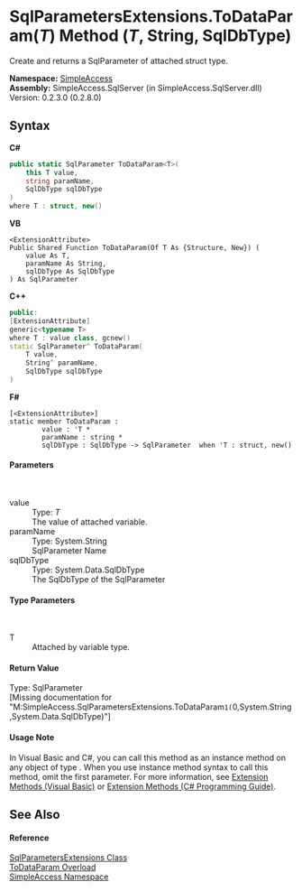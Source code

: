 # SqlParametersExtensions.ToDataParam(*T*) Method (*T*, String, SqlDbType)
 

Create and returns a SqlParameter of attached struct type.

**Namespace:**&nbsp;<a href="N_SimpleAccess">SimpleAccess</a><br />**Assembly:**&nbsp;SimpleAccess.SqlServer (in SimpleAccess.SqlServer.dll) Version: 0.2.3.0 (0.2.8.0)

## Syntax

**C#**<br />
``` C#
public static SqlParameter ToDataParam<T>(
	this T value,
	string paramName,
	SqlDbType sqlDbType
)
where T : struct, new()

```

**VB**<br />
``` VB
<ExtensionAttribute>
Public Shared Function ToDataParam(Of T As {Structure, New}) ( 
	value As T,
	paramName As String,
	sqlDbType As SqlDbType
) As SqlParameter
```

**C++**<br />
``` C++
public:
[ExtensionAttribute]
generic<typename T>
where T : value class, gcnew()
static SqlParameter^ ToDataParam(
	T value, 
	String^ paramName, 
	SqlDbType sqlDbType
)
```

**F#**<br />
``` F#
[<ExtensionAttribute>]
static member ToDataParam : 
        value : 'T * 
        paramName : string * 
        sqlDbType : SqlDbType -> SqlParameter  when 'T : struct, new()

```


#### Parameters
&nbsp;<dl><dt>value</dt><dd>Type: *T*<br />The value of attached variable.</dd><dt>paramName</dt><dd>Type: System.String<br />SqlParameter Name</dd><dt>sqlDbType</dt><dd>Type: System.Data.SqlDbType<br />The SqlDbType of the SqlParameter</dd></dl>

#### Type Parameters
&nbsp;<dl><dt>T</dt><dd>Attached by variable type.</dd></dl>

#### Return Value
Type: SqlParameter<br />\[Missing <returns> documentation for "M:SimpleAccess.SqlParametersExtensions.ToDataParam``1(``0,System.String,System.Data.SqlDbType)"\]

#### Usage Note
In Visual Basic and C#, you can call this method as an instance method on any object of type . When you use instance method syntax to call this method, omit the first parameter. For more information, see <a href="http://msdn.microsoft.com/en-us/library/bb384936.aspx">Extension Methods (Visual Basic)</a> or <a href="http://msdn.microsoft.com/en-us/library/bb383977.aspx">Extension Methods (C# Programming Guide)</a>.

## See Also


#### Reference
<a href="T_SimpleAccess_SqlParametersExtensions">SqlParametersExtensions Class</a><br /><a href="Overload_SimpleAccess_SqlParametersExtensions_ToDataParam">ToDataParam Overload</a><br /><a href="N_SimpleAccess">SimpleAccess Namespace</a><br />